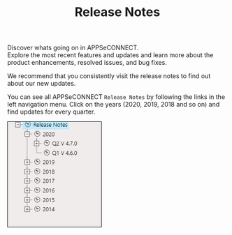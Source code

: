 ﻿---
title: "Release Notes"
toc: false
tag: developers
category: "release-notes" 
menus: 
    header:
        title: "Release Notes" 
        weight: 12
        icon: fa fa-wpexplorer
        identifier: AECreleasenotes
---

Discover whats going on in APPSeCONNECT.  
Explore the most recent features and updates and learn more about 
the product enhancements, resolved issues, and bug fixes.

We recommend that you consistently visit the release notes to find out about our new updates.

You can see all APPSeCONNECT `Release Notes` by following the links in the 
left navigation menu. Click on the years (2020, 2019, 2018 and so on) and find 
updates for every quarter.

![releasenotes](/staticfiles/root/media/releasenotes.png)